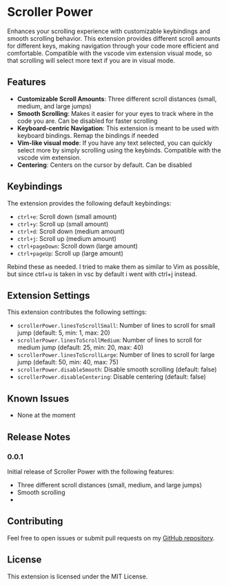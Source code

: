 # Scroller Power

Enhances your scrolling experience with customizable keybindings and smooth scrolling behavior. This extension provides different scroll amounts for different keys, making navigation through your code more efficient and comfortable. Compatible with the vscode vim extension visual mode, so that scrolling will select more text if you are in visual mode.

## Features

- **Customizable Scroll Amounts**: Three different scroll distances (small, medium, and large jumps)
- **Smooth Scrolling**: Makes it easier for your eyes to track where in the code you are. Can be disabled for faster scrolling
- **Keyboard-centric Navigation**: This extension is meant to be used with keyboard bindings. Remap the bindings if needed
- **Vim-like visual mode**: If you have any text selected, you can quickly select more by simply scrolling using the keybinds. Compatible with the vscode vim extension.
- **Centering**: Centers on the cursor by default. Can be disabled

## Keybindings

The extension provides the following default keybindings:

- `ctrl+e`: Scroll down (small amount)
- `ctrl+y`: Scroll up (small amount)
- `ctrl+d`: Scroll down (medium amount)
- `ctrl+j`: Scroll up (medium amount)
- `ctrl+pageDown`: Scroll down (large amount)
- `ctrl+pageUp`: Scroll up (large amount)

Rebind these as needed. I tried to make them as similar to Vim as possible, but since ctrl+u is taken in vsc by default i went with ctrl+j instead.

## Extension Settings

This extension contributes the following settings:

- `scrollerPower.linesToScrollSmall`: Number of lines to scroll for small jump (default: 5, min: 1, max: 20)
- `scrollerPower.linesToScrollMedium`: Number of lines to scroll for medium jump (default: 25, min: 20, max: 40)
- `scrollerPower.linesToScrollLarge`: Number of lines to scroll for large jump (default: 50, min: 40, max: 75)
- `scrollerPower.disableSmooth`: Disable smooth scrolling (default: false)
- `scrollerPower.disableCentering`: Disable centering (default: false)

## Known Issues

- None at the moment

## Release Notes

### 0.0.1

Initial release of Scroller Power with the following features:

- Three different scroll distances (small, medium, and large jumps)
- Smooth scrolling
-

## Contributing

Feel free to open issues or submit pull requests on my [GitHub repository](https://github.com/Oppotetu/scroller-power).

## License

This extension is licensed under the MIT License.
